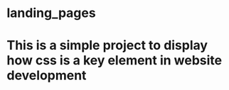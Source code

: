 # landing_pages
# This is a simple project to display how css is a key element in website development
